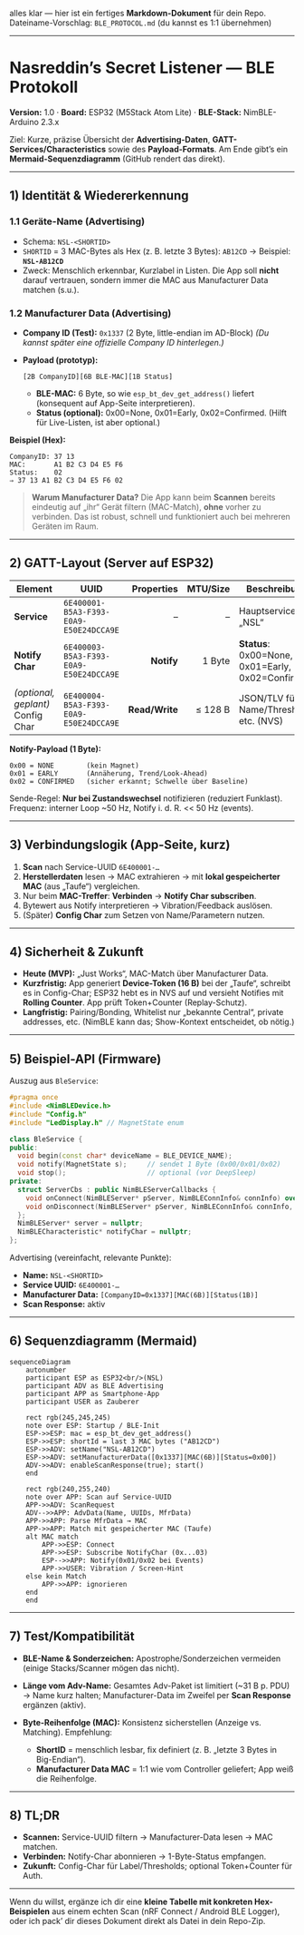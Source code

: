 alles klar — hier ist ein fertiges **Markdown-Dokument** für dein Repo.
Dateiname-Vorschlag: `BLE_PROTOCOL.md`
(du kannst es 1:1 übernehmen)

---

# Nasreddin’s Secret Listener — BLE Protokoll

**Version:** 1.0 · **Board:** ESP32 (M5Stack Atom Lite) · **BLE-Stack:** NimBLE-Arduino 2.3.x

Ziel: Kurze, präzise Übersicht der **Advertising-Daten**, **GATT-Services/Characteristics** sowie des **Payload-Formats**. Am Ende gibt’s ein **Mermaid-Sequenzdiagramm** (GitHub rendert das direkt).

---

## 1) Identität & Wiedererkennung

### 1.1 Geräte-Name (Advertising)

* Schema: `NSL-<SHORTID>`
* `SHORTID` = 3 MAC-Bytes als Hex (z. B. letzte 3 Bytes): `AB12CD`
  → Beispiel: **`NSL-AB12CD`**
* Zweck: Menschlich erkennbar, Kurzlabel in Listen. Die App soll **nicht** darauf vertrauen, sondern immer die MAC aus Manufacturer Data matchen (s.u.).

### 1.2 Manufacturer Data (Advertising)

* **Company ID (Test):** `0x1337` (2 Byte, little-endian im AD-Block)
  *(Du kannst später eine offizielle Company ID hinterlegen.)*
* **Payload (prototyp):**

  ```
  [2B CompanyID][6B BLE-MAC][1B Status]
  ```

  * **BLE-MAC:** 6 Byte, so wie `esp_bt_dev_get_address()` liefert (konsequent auf App-Seite interpretieren).
  * **Status (optional):** 0x00=None, 0x01=Early, 0x02=Confirmed. (Hilft für Live-Listen, ist aber optional.)

**Beispiel (Hex):**

```
CompanyID: 37 13
MAC:       A1 B2 C3 D4 E5 F6
Status:    02
⇒ 37 13 A1 B2 C3 D4 E5 F6 02
```

> **Warum Manufacturer Data?**
> Die App kann beim **Scannen** bereits eindeutig auf „ihr“ Gerät filtern (MAC-Match), **ohne** vorher zu verbinden. Das ist robust, schnell und funktioniert auch bei mehreren Geräten im Raum.

---

## 2) GATT-Layout (Server auf ESP32)

| Element                           | UUID                                   |     Properties | MTU/Size | Beschreibung                                      |
| --------------------------------- | -------------------------------------- | -------------: | -------: | ------------------------------------------------- |
| **Service**                       | `6E400001-B5A3-F393-E0A9-E50E24DCCA9E` |              – |        – | Hauptservice „NSL“                                |
| **Notify Char**                   | `6E400003-B5A3-F393-E0A9-E50E24DCCA9E` |     **Notify** |   1 Byte | **Status**: 0x00=None, 0x01=Early, 0x02=Confirmed |
| *(optional, geplant)* Config Char | `6E400004-B5A3-F393-E0A9-E50E24DCCA9E` | **Read/Write** |  ≤ 128 B | JSON/TLV für Name/Thresholds etc. (NVS)           |

**Notify-Payload (1 Byte):**

```
0x00 = NONE        (kein Magnet)
0x01 = EARLY       (Annäherung, Trend/Look-Ahead)
0x02 = CONFIRMED   (sicher erkannt; Schwelle über Baseline)
```

Sende-Regel: **Nur bei Zustandswechsel** notifizieren (reduziert Funklast).
Frequenz: interner Loop \~50 Hz, Notify i. d. R. << 50 Hz (events).

---

## 3) Verbindungslogik (App-Seite, kurz)

1. **Scan** nach Service-UUID `6E400001-…`
2. **Herstellerdaten** lesen → MAC extrahieren → mit **lokal gespeicherter MAC** (aus „Taufe“) vergleichen.
3. Nur beim **MAC-Treffer**: **Verbinden** → **Notify Char subscriben**.
4. Bytewert aus Notify interpretieren → Vibration/Feedback auslösen.
5. (Später) **Config Char** zum Setzen von Name/Parametern nutzen.

---

## 4) Sicherheit & Zukunft

* **Heute (MVP):** „Just Works“, MAC-Match über Manufacturer Data.
* **Kurzfristig:** App generiert **Device-Token (16 B)** bei der „Taufe“, schreibt es in Config-Char; ESP32 hebt es in NVS auf und versieht Notifies mit **Rolling Counter**. App prüft Token+Counter (Replay-Schutz).
* **Langfristig:** Pairing/Bonding, Whitelist nur „bekannte Central“, private addresses, etc. (NimBLE kann das; Show-Kontext entscheidet, ob nötig.)

---

## 5) Beispiel-API (Firmware)

Auszug aus `BleService`:

```cpp
#pragma once
#include <NimBLEDevice.h>
#include "Config.h"
#include "LedDisplay.h" // MagnetState enum

class BleService {
public:
  void begin(const char* deviceName = BLE_DEVICE_NAME);
  void notify(MagnetState s);     // sendet 1 Byte (0x00/0x01/0x02)
  void stop();                    // optional (vor DeepSleep)
private:
  struct ServerCbs : public NimBLEServerCallbacks {
    void onConnect(NimBLEServer* pServer, NimBLEConnInfo& connInfo) override;
    void onDisconnect(NimBLEServer* pServer, NimBLEConnInfo& connInfo, int reason) override;
  };
  NimBLEServer* server = nullptr;
  NimBLECharacteristic* notifyChar = nullptr;
};
```

Advertising (vereinfacht, relevante Punkte):

* **Name:** `NSL-<SHORTID>`
* **Service UUID:** `6E400001-…`
* **Manufacturer Data:** `[CompanyID=0x1337][MAC(6B)][Status(1B)]`
* **Scan Response:** aktiv

---

## 6) Sequenzdiagramm (Mermaid)

```mermaid
sequenceDiagram
    autonumber
    participant ESP as ESP32<br/>(NSL)
    participant ADV as BLE Advertising
    participant APP as Smartphone-App
    participant USER as Zauberer

    rect rgb(245,245,245)
    note over ESP: Startup / BLE-Init
    ESP->>ESP: mac = esp_bt_dev_get_address()
    ESP->>ESP: shortId = last 3 MAC bytes ("AB12CD")
    ESP->>ADV: setName("NSL-AB12CD")
    ESP->>ADV: setManufacturerData([0x1337][MAC(6B)][Status=0x00])
    ADV->>ADV: enableScanResponse(true); start()
    end

    rect rgb(240,255,240)
    note over APP: Scan auf Service-UUID
    APP->>ADV: ScanRequest
    ADV-->>APP: AdvData(Name, UUIDs, MfrData)
    APP->>APP: Parse MfrData → MAC
    APP->>APP: Match mit gespeicherter MAC (Taufe)
    alt MAC match
        APP->>ESP: Connect
        APP->>ESP: Subscribe NotifyChar (0x...03)
        ESP-->>APP: Notify(0x01/0x02 bei Events)
        APP->>USER: Vibration / Screen-Hint
    else kein Match
        APP->>APP: ignorieren
    end
    end
```

---

## 7) Test/Kompatibilität

* **BLE-Name & Sonderzeichen:** Apostrophe/Sonderzeichen vermeiden (einige Stacks/Scanner mögen das nicht).
* **Länge vom Adv-Name:** Gesamtes Adv-Paket ist limitiert (\~31 B p. PDU) → Name kurz halten; Manufacturer-Data im Zweifel per **Scan Response** ergänzen (aktiv).
* **Byte-Reihenfolge (MAC):** Konsistenz sicherstellen (Anzeige vs. Matching). Empfehlung:

  * **ShortID** = menschlich lesbar, fix definiert (z. B. „letzte 3 Bytes in Big-Endian“).
  * **Manufacturer Data MAC** = 1:1 wie vom Controller geliefert; App weiß die Reihenfolge.

---

## 8) TL;DR

* **Scannen:** Service-UUID filtern → Manufacturer-Data lesen → MAC matchen.
* **Verbinden:** Notify-Char abonnieren → 1-Byte-Status empfangen.
* **Zukunft:** Config-Char für Label/Thresholds; optional Token+Counter für Auth.

---

Wenn du willst, ergänze ich dir eine **kleine Tabelle mit konkreten Hex-Beispielen** aus einem echten Scan (nRF Connect / Android BLE Logger), oder ich pack’ dir dieses Dokument direkt als Datei in dein Repo-Zip.
